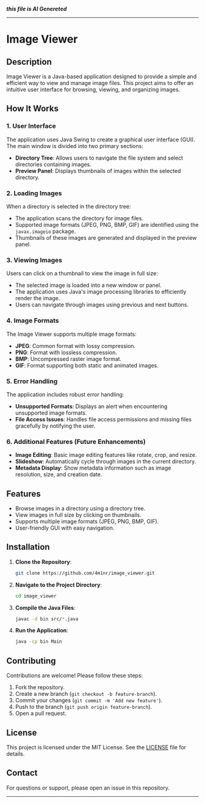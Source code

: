 ***this file is AI Genereted***

---

# Image Viewer

## Description
Image Viewer is a Java-based application designed to provide a simple and efficient way to view and manage image files. This project aims to offer an intuitive user interface for browsing, viewing, and organizing images.

## How It Works
### 1. User Interface
The application uses Java Swing to create a graphical user interface (GUI). The main window is divided into two primary sections:
- **Directory Tree**: Allows users to navigate the file system and select directories containing images.
- **Preview Panel**: Displays thumbnails of images within the selected directory.

### 2. Loading Images
When a directory is selected in the directory tree:
- The application scans the directory for image files.
- Supported image formats (JPEG, PNG, BMP, GIF) are identified using the `javax.imageio` package.
- Thumbnails of these images are generated and displayed in the preview panel.

### 3. Viewing Images
Users can click on a thumbnail to view the image in full size:
- The selected image is loaded into a new window or panel.
- The application uses Java's image processing libraries to efficiently render the image.
- Users can navigate through images using previous and next buttons.

### 4. Image Formats
The Image Viewer supports multiple image formats:
- **JPEG**: Common format with lossy compression.
- **PNG**: Format with lossless compression.
- **BMP**: Uncompressed raster image format.
- **GIF**: Format supporting both static and animated images.

### 5. Error Handling
The application includes robust error handling:
- **Unsupported Formats**: Displays an alert when encountering unsupported image formats.
- **File Access Issues**: Handles file access permissions and missing files gracefully by notifying the user.

### 6. Additional Features (Future Enhancements)
- **Image Editing**: Basic image editing features like rotate, crop, and resize.
- **Slideshow**: Automatically cycle through images in the current directory.
- **Metadata Display**: Show metadata information such as image resolution, size, and creation date.

## Features
- Browse images in a directory using a directory tree.
- View images in full size by clicking on thumbnails.
- Supports multiple image formats (JPEG, PNG, BMP, GIF).
- User-friendly GUI with easy navigation.

## Installation
1. **Clone the Repository**:
    ```bash
    git clone https://github.com/4m1nr/image_viewer.git
    ```
2. **Navigate to the Project Directory**:
    ```bash
    cd image_viewer
    ```
3. **Compile the Java Files**:
    ```bash
    javac -d bin src/*.java
    ```
4. **Run the Application**:
    ```bash
    java -cp bin Main
    ```

## Contributing
Contributions are welcome! Please follow these steps:
1. Fork the repository.
2. Create a new branch (`git checkout -b feature-branch`).
3. Commit your changes (`git commit -m 'Add new feature'`).
4. Push to the branch (`git push origin feature-branch`).
5. Open a pull request.

## License
This project is licensed under the MIT License. See the [LICENSE](LICENSE) file for details.

## Contact
For questions or support, please open an issue in this repository.

---
